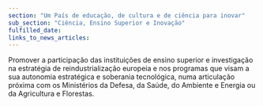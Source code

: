 ```yaml
---
section: "Um País de educação, de cultura e de ciência para inovar"
sub_section: "Ciência, Ensino Superior e Inovação"
fulfilled_date:
links_to_news_articles:
---
```


Promover a participação das instituições de ensino superior e investigação na estratégia de reindustrialização europeia e nos programas que visam a sua autonomia estratégica e soberania tecnológica, numa articulação próxima com os Ministérios da Defesa, da Saúde, do Ambiente e Energia ou da Agricultura e Florestas.